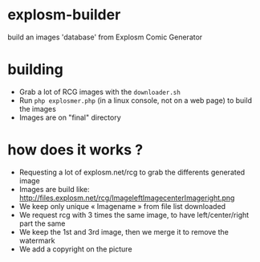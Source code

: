 # explosm-builder
build an images 'database' from Explosm Comic Generator

# building
- Grab a lot of RCG images with the `downloader.sh`
- Run `php explosmer.php` (in a linux console, not on a web page) to build the images
- Images are on "final" directory

# how does it works ?
- Requesting a lot of explosm.net/rcg to grab the differents generated image
- Images are build like: http://files.explosm.net/rcg/ImageleftImagecenterImageright.png
- We keep only unique « Imagename » from file list downloaded
- We request rcg with 3 times the same image, to have left/center/right part the same
- We keep the 1st and 3rd image, then we merge it to remove the watermark
- We add a copyright on the picture
